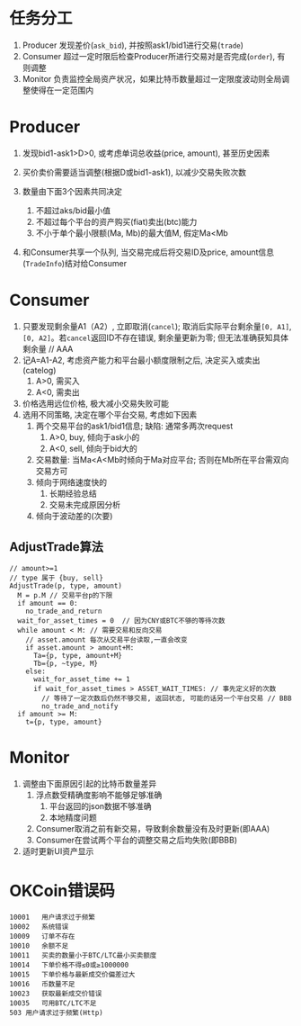 # 任务分工

1. Producer 发现差价(`ask_bid`), 并按照ask1/bid1进行交易(`trade`)
1. Consumer 超过一定时限后检查Producer所进行交易对是否完成(`order`), 有则调整
1. Monitor 负责监控全局资产状况，如果比特币数量超过一定限度波动则全局调整使得在一定范围内


# Producer

1. 发现bid1-ask1>D>0, 或考虑单词总收益(price, amount), 甚至历史因素  
1. 买价卖价需要适当调整(根据D或bid1-ask1), 以减少交易失败次数  

1. 数量由下面3个因素共同决定   

    1. 不超过aks/bid最小值   
    1. 不超过每个平台的资产购买(fiat)卖出(btc)能力   
    1. 不小于单个最小限额(Ma, Mb)的最大值M, 假定Ma<Mb   
   
1. 和Consumer共享一个队列, 当交易完成后将交易ID及price, amount信息(`TradeInfo`)结对给Consumer  

# Consumer
   1. 只要发现剩余量A1（A2）, 立即取消(`cancel`); 取消后实际平台剩余量`[0, A1]`, `[0, A2]`。若`cancel`返回ID不存在错误, 剩余量更新为零; 但无法准确获知具体剩余量 // AAA  
   1. 记A=A1-A2, 考虑资产能力和平台最小额度限制之后, 决定买入或卖出(catelog)  
      1. A>0, 需买入  
      1. A<0, 需卖出  
   1. 价格选用远位价格, 极大减小交易失败可能  
   1. 选用不同策略, 决定在哪个平台交易, 考虑如下因素  
      1. 两个交易平台的ask1/bid1信息; 缺陷: 通常多两次request  
         1. A>0, buy, 倾向于ask小的  
         1. A<0, sell, 倾向于bid大的  
      1. 交易数量: 当Ma<A<Mb时倾向于Ma对应平台; 否则在Mb所在平台需双向交易方可  
      1. 倾向于网络速度快的  
         1. 长期经验总结  
         1. 交易未完成原因分析  
      1. 倾向于波动差的(次要)  

## AdjustTrade算法

    // amount>=1
    // type 属于 {buy, sell}
    AdjustTrade(p, type, amount)
      M = p.M // 交易平台p的下限
      if amount == 0:
        no_trade_and_return
      wait_for_asset_times = 0  // 因为CNY或BTC不够的等待次数
      while amount < M: // 需要交易和反向交易
        // asset.amount 每次从交易平台读取,一直会改变
        if asset.amount > amount+M:
          Ta={p, type, amount+M}
          Tb={p, ~type, M}
        else:
          wait_for_asset_time += 1
          if wait_for_asset_times > ASSET_WAIT_TIMES: // 事先定义好的次数
            // 等待了一定次数后仍然不够交易, 返回状态, 可能的话另一个平台交易 // BBB
            no_trade_and_notify
      if amount >= M:
        t={p, type, amount}
        
# Monitor

1. 调整由下面原因引起的比特币数量差异  
   1. 浮点数受精确度影响不能够足够准确  
      1. 平台返回的json数据不够准确  
      1. 本地精度问题  
   1. Consumer取消之前有新交易，导致剩余数量没有及时更新(即AAA)  
   1. Consumer在尝试两个平台的调整交易之后均失败(即BBB)  
2. 适时更新UI资产显示  


# OKCoin错误码

```
10001	用户请求过于频繁
10002	系统错误
10009	订单不存在
10010	余额不足
10011	买卖的数量小于BTC/LTC最小买卖额度
10014	下单价格不得≤0或≥1000000
10015	下单价格与最新成交价偏差过大
10016	币数量不足
10023	获取最新成交价错误
10035	可用BTC/LTC不足
503	用户请求过于频繁(Http)
```
